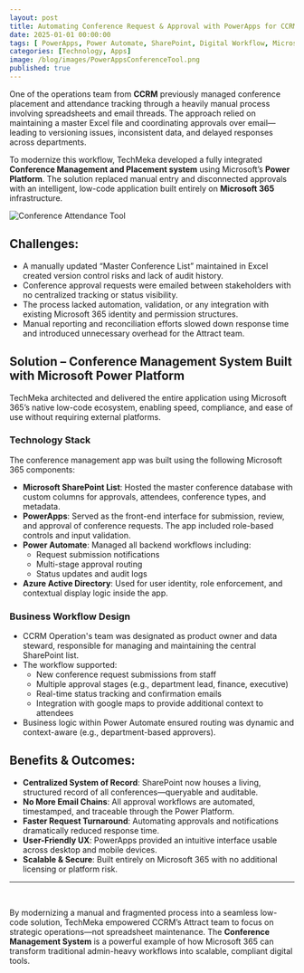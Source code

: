 ```yaml
---
layout: post
title: Automating Conference Request & Approval with PowerApps for CCRM
date: 2025-01-01 00:00:00
tags: [ PowerApps, Power Automate, SharePoint, Digital Workflow, Microsoft 365, Low Code ]
categories: [Technology, Apps]
image: /blog/images/PowerAppsConferenceTool.png
published: true
---
```


One of the operations team from **CCRM** previously managed conference placement and attendance tracking through a heavily manual process involving spreadsheets and email threads. <!--more--> The approach relied on maintaining a master Excel file and coordinating approvals over email—leading to versioning issues, inconsistent data, and delayed responses across departments.

To modernize this workflow, TechMeka developed a fully integrated **Conference Management and Placement system** using Microsoft’s **Power Platform**. The solution replaced manual entry and disconnected approvals with an intelligent, low-code application built entirely on **Microsoft 365** infrastructure.

![Conference Attendance Tool][1]

## Challenges:
- A manually updated “Master Conference List” maintained in Excel created version control risks and lack of audit history.
- Conference approval requests were emailed between stakeholders with no centralized tracking or status visibility.
- The process lacked automation, validation, or any integration with existing Microsoft 365 identity and permission structures.
- Manual reporting and reconciliation efforts slowed down response time and introduced unnecessary overhead for the Attract team.

## Solution – Conference Management System Built with Microsoft Power Platform

TechMeka architected and delivered the entire application using Microsoft 365’s native low-code ecosystem, enabling speed, compliance, and ease of use without requiring external platforms.

### Technology Stack
The conference management app was built using the following Microsoft 365 components:
- **Microsoft SharePoint List**: Hosted the master conference database with custom columns for approvals, attendees, conference types, and metadata.
- **PowerApps**: Served as the front-end interface for submission, review, and approval of conference requests. The app included role-based controls and input validation.
- **Power Automate**: Managed all backend workflows including:
  - Request submission notifications
  - Multi-stage approval routing
  - Status updates and audit logs
- **Azure Active Directory**: Used for user identity, role enforcement, and contextual display logic inside the app.

### Business Workflow Design
- CCRM Operation's team was designated as product owner and data steward, responsible for managing and maintaining the central SharePoint list.
- The workflow supported:
  - New conference request submissions from staff
  - Multiple approval stages (e.g., department lead, finance, executive)
  - Real-time status tracking and confirmation emails
  - Integration with google maps to provide additional context to attendees
- Business logic within Power Automate ensured routing was dynamic and context-aware (e.g., department-based approvers).

## Benefits & Outcomes:
- **Centralized System of Record**: SharePoint now houses a living, structured record of all conferences—queryable and auditable.
- **No More Email Chains**: All approval workflows are automated, timestamped, and traceable through the Power Platform.
- **Faster Request Turnaround**: Automating approvals and notifications dramatically reduced response time.
- **User-Friendly UX**: PowerApps provided an intuitive interface usable across desktop and mobile devices.
- **Scalable & Secure**: Built entirely on Microsoft 365 with no additional licensing or platform risk.

---
<br>

By modernizing a manual and fragmented process into a seamless low-code solution, TechMeka empowered CCRM’s Attract team to focus on strategic operations—not spreadsheet maintenance. The **Conference Management System** is a powerful example of how Microsoft 365 can transform traditional admin-heavy workflows into scalable, compliant digital tools.

[1]: /blog/images/PowerAppsConferenceTool.png